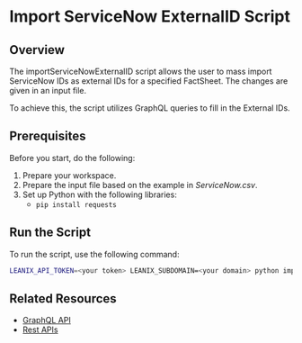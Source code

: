 # Import ServiceNow ExternalID Script

## Overview

The importServiceNowExternalID script allows the user to mass import ServiceNow IDs as external IDs for a specified FactSheet. The changes are given in an input file.

To achieve this, the script utilizes GraphQL queries to fill in the External IDs.

## Prerequisites

Before you start, do the following:

1. Prepare your workspace.
2. Prepare the input file based on the example in *ServiceNow.csv*.
3. Set up Python with the following libraries: 
    - `pip install requests`

## Run the Script

To run the script, use the following command:

```bash
LEANIX_API_TOKEN=<your token> LEANIX_SUBDOMAIN=<your domain> python importServiceNowExternalI.py
```

## Related Resources

- [GraphQL API](https://docs-eam.leanix.net/reference/graphql-tutorials)
- [Rest APIs](https://docs-eam.leanix.net/reference/rest-apis)
